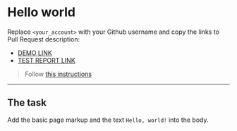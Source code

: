 # Hello world
Replace `<your_account>` with your Github username and copy the links to Pull Request description:
- [DEMO LINK](https://Dima-Ziakhor.github.io/layout_hello-world/)
- [TEST REPORT LINK](https://Dima-Ziakhor.github.io/layout_hello-world/report/html_report/)

> Follow [this instructions](https://github.com/mate-academy/layout_task-guideline#how-to-solve-the-layout-tasks-on-github)
___

## The task 
Add the basic page markup and the text `Hello, world!` into the body.
